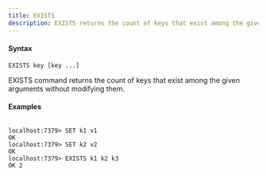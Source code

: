 ```yaml
---
title: EXISTS
description: EXISTS returns the count of keys that exist among the given
---
```


<!-- This file is automatically generated. Any modifications made directly to this file
  may be overwritten. For more details on how this file is generated and how to use
  the related commands, refer to the documentation available in the `internal/cmd/cmd_*.go` files.
-->

#### Syntax

```
EXISTS key [key ...]
```

EXISTS command returns the count of keys that exist among the given arguments without modifying them.

#### Examples

```

localhost:7379> SET k1 v1
OK
localhost:7379> SET k2 v2
OK
localhost:7379> EXISTS k1 k2 k3
OK 2
	
```
